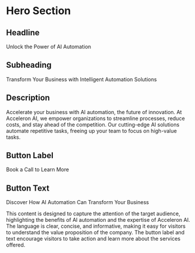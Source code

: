 **Hero Section**
===============

**Headline**
------------

Unlock the Power of AI Automation

**Subheading**
--------------

Transform Your Business with Intelligent Automation Solutions

**Description**
--------------

Accelerate your business with AI automation, the future of innovation. At Acceleron AI, we empower organizations to streamline processes, reduce costs, and stay ahead of the competition. Our cutting-edge AI solutions automate repetitive tasks, freeing up your team to focus on high-value tasks.

**Button Label**
--------------

Book a Call to Learn More

**Button Text**
--------------

Discover How AI Automation Can Transform Your Business

This content is designed to capture the attention of the target audience, highlighting the benefits of AI automation and the expertise of Acceleron AI. The language is clear, concise, and informative, making it easy for visitors to understand the value proposition of the company. The button label and text encourage visitors to take action and learn more about the services offered.